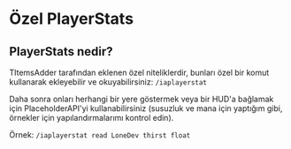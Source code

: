 # Özel PlayerStats

## PlayerStats nedir?

TItemsAdder tarafından eklenen özel niteliklerdir, bunları özel bir komut kullanarak ekleyebilir ve okuyabilirsiniz: `/iaplayerstat`

Daha sonra onları herhangi bir yere göstermek veya bir HUD'a bağlamak için PlaceholderAPI'yi kullanabilirsiniz (susuzluk ve mana için yaptığım gibi, örnekler için yapılandırmalarımı kontrol edin).

Örnek: `/iaplayerstat read LoneDev thirst float`
